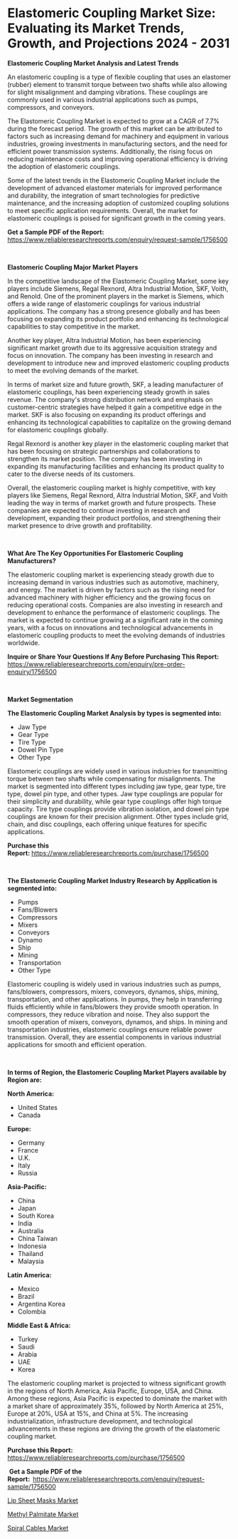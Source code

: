 <p><h1>Elastomeric Coupling Market Size: Evaluating its Market Trends, Growth, and Projections 2024 - 2031</h1></p><p><strong>Elastomeric Coupling Market Analysis and Latest Trends</strong></p>
<p><p>An elastomeric coupling is a type of flexible coupling that uses an elastomer (rubber) element to transmit torque between two shafts while also allowing for slight misalignment and damping vibrations. These couplings are commonly used in various industrial applications such as pumps, compressors, and conveyors.</p><p>The Elastomeric Coupling Market is expected to grow at a CAGR of 7.7% during the forecast period. The growth of this market can be attributed to factors such as increasing demand for machinery and equipment in various industries, growing investments in manufacturing sectors, and the need for efficient power transmission systems. Additionally, the rising focus on reducing maintenance costs and improving operational efficiency is driving the adoption of elastomeric couplings.</p><p>Some of the latest trends in the Elastomeric Coupling Market include the development of advanced elastomer materials for improved performance and durability, the integration of smart technologies for predictive maintenance, and the increasing adoption of customized coupling solutions to meet specific application requirements. Overall, the market for elastomeric couplings is poised for significant growth in the coming years.</p></p>
<p><strong>Get a Sample PDF of the Report:&nbsp;</strong> <a href="https://www.reliableresearchreports.com/enquiry/request-sample/1756500">https://www.reliableresearchreports.com/enquiry/request-sample/1756500</a></p>
<p>&nbsp;</p>
<p><strong>Elastomeric Coupling Major Market Players</strong></p>
<p><p>In the competitive landscape of the Elastomeric Coupling Market, some key players include Siemens, Regal Rexnord, Altra Industrial Motion, SKF, Voith, and Renold. One of the prominent players in the market is Siemens, which offers a wide range of elastomeric couplings for various industrial applications. The company has a strong presence globally and has been focusing on expanding its product portfolio and enhancing its technological capabilities to stay competitive in the market.</p><p>Another key player, Altra Industrial Motion, has been experiencing significant market growth due to its aggressive acquisition strategy and focus on innovation. The company has been investing in research and development to introduce new and improved elastomeric coupling products to meet the evolving demands of the market.</p><p>In terms of market size and future growth, SKF, a leading manufacturer of elastomeric couplings, has been experiencing steady growth in sales revenue. The company's strong distribution network and emphasis on customer-centric strategies have helped it gain a competitive edge in the market. SKF is also focusing on expanding its product offerings and enhancing its technological capabilities to capitalize on the growing demand for elastomeric couplings globally.</p><p>Regal Rexnord is another key player in the elastomeric coupling market that has been focusing on strategic partnerships and collaborations to strengthen its market position. The company has been investing in expanding its manufacturing facilities and enhancing its product quality to cater to the diverse needs of its customers.</p><p>Overall, the elastomeric coupling market is highly competitive, with key players like Siemens, Regal Rexnord, Altra Industrial Motion, SKF, and Voith leading the way in terms of market growth and future prospects. These companies are expected to continue investing in research and development, expanding their product portfolios, and strengthening their market presence to drive growth and profitability.</p></p>
<p>&nbsp;</p>
<p><strong>What Are The Key Opportunities For Elastomeric Coupling Manufacturers?</strong></p>
<p><p>The elastomeric coupling market is experiencing steady growth due to increasing demand in various industries such as automotive, machinery, and energy. The market is driven by factors such as the rising need for advanced machinery with higher efficiency and the growing focus on reducing operational costs. Companies are also investing in research and development to enhance the performance of elastomeric couplings. The market is expected to continue growing at a significant rate in the coming years, with a focus on innovations and technological advancements in elastomeric coupling products to meet the evolving demands of industries worldwide.</p></p>
<p><strong>Inquire or Share Your Questions If Any Before Purchasing This Report:</strong> <a href="https://www.reliableresearchreports.com/enquiry/pre-order-enquiry/1756500">https://www.reliableresearchreports.com/enquiry/pre-order-enquiry/1756500</a></p>
<p>&nbsp;</p>
<p><strong>Market Segmentation</strong></p>
<p><strong>The Elastomeric Coupling Market Analysis by types is segmented into:</strong></p>
<p><ul><li>Jaw Type</li><li>Gear Type</li><li>Tire Type</li><li>Dowel Pin Type</li><li>Other Type</li></ul></p>
<p><p>Elastomeric couplings are widely used in various industries for transmitting torque between two shafts while compensating for misalignments. The market is segmented into different types including jaw type, gear type, tire type, dowel pin type, and other types. Jaw type couplings are popular for their simplicity and durability, while gear type couplings offer high torque capacity. Tire type couplings provide vibration isolation, and dowel pin type couplings are known for their precision alignment. Other types include grid, chain, and disc couplings, each offering unique features for specific applications.</p></p>
<p><strong>Purchase this Report:&nbsp;</strong><a href="https://www.reliableresearchreports.com/purchase/1756500">https://www.reliableresearchreports.com/purchase/1756500</a></p>
<p>&nbsp;</p>
<p><strong>The Elastomeric Coupling Market Industry Research by Application is segmented into:</strong></p>
<p><ul><li>Pumps</li><li>Fans/Blowers</li><li>Compressors</li><li>Mixers</li><li>Conveyors</li><li>Dynamo</li><li>Ship</li><li>Mining</li><li>Transportation</li><li>Other Type</li></ul></p>
<p><p>Elastomeric coupling is widely used in various industries such as pumps, fans/blowers, compressors, mixers, conveyors, dynamos, ships, mining, transportation, and other applications. In pumps, they help in transferring fluids efficiently while in fans/blowers they provide smooth operation. In compressors, they reduce vibration and noise. They also support the smooth operation of mixers, conveyors, dynamos, and ships. In mining and transportation industries, elastomeric couplings ensure reliable power transmission. Overall, they are essential components in various industrial applications for smooth and efficient operation.</p></p>
<p>&nbsp;</p>
<p><strong>In terms of Region, the Elastomeric Coupling Market Players available by Region are:</strong></p>
<p>
    <p> <strong> North America: </strong>
        <ul>
            <li>United States</li>
            <li>Canada</li>
        </ul>
        </p> 
    <p> <strong> Europe: </strong>
        <ul>
            <li>Germany</li>
            <li>France</li>
            <li>U.K.</li>
            <li>Italy</li>
            <li>Russia</li>
        </ul>
        </p> 
    <p> <strong> Asia-Pacific: </strong>
        <ul>
            <li>China</li>
            <li>Japan</li>
            <li>South Korea</li>
            <li>India</li>
            <li>Australia</li>
            <li>China Taiwan</li>
            <li>Indonesia</li>
            <li>Thailand</li>
            <li>Malaysia</li>
        </ul>
        </p> 
    <p> <strong> Latin America: </strong>
        <ul>
            <li>Mexico</li>
            <li>Brazil</li>
            <li>Argentina Korea</li>
            <li>Colombia</li>
        </ul>
        </p> 
    <p> <strong> Middle East & Africa: </strong>
        <ul>
            <li>Turkey</li>
            <li>Saudi</li>
            <li>Arabia</li>
            <li>UAE</li>
            <li>Korea</li>
        </ul>
    </p>
    </p>
<p><p>The elastomeric coupling market is projected to witness significant growth in the regions of North America, Asia Pacific, Europe, USA, and China. Among these regions, Asia Pacific is expected to dominate the market with a market share of approximately 35%, followed by North America at 25%, Europe at 20%, USA at 15%, and China at 5%. The increasing industrialization, infrastructure development, and technological advancements in these regions are driving the growth of the elastomeric coupling market.</p></p>
<p><strong>Purchase this Report: </strong><a href="https://www.reliableresearchreports.com/purchase/1756500">https://www.reliableresearchreports.com/purchase/1756500</a></p>
<p>&nbsp;<strong>Get a Sample PDF of the Report:&nbsp;&nbsp;</strong><a href="https://www.reliableresearchreports.com/enquiry/request-sample/1756500">https://www.reliableresearchreports.com/enquiry/request-sample/1756500</a></p>
<p><strong></strong></p>
<p><p><a href="https://view.publitas.com/reportprime-1/lip-sheet-masks-market-size-2023-2030-global-industrial-analysis-key-geographical-regions-market-share-top-key-players-product-types-and-forecast-research-report/">Lip Sheet Masks Market</a></p><p><a href="https://view.publitas.com/reportprime-1/methyl-palmitate-market-size-share-trends-analysis-report-by-application-regional-outlook-competitive-strategies-and-segment-forecasts-2023-2030/">Methyl Palmitate Market</a></p><p><a href="https://view.publitas.com/reportprime-1/spiral-cables-market-analysis-examines-its-scope-on-growth-opportunities-and-forecasted-trends-spanning-from-2023-to-2030/">Spiral Cables Market</a></p></p>